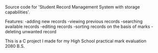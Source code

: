 Source code for 'Student Record Management System with storage capabilities'.

Features:
  -adding new records
  -viewing previous records
  -searching available records
  -editing records
  -sorting records on the basis of marks
  -deleting unwanted record

This is a C project I made for my High School practical mark evaluation 2080 B.S.
  
